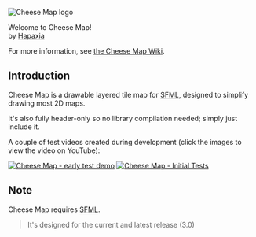 ![Cheese Map logo](https://i.imgur.com/YukQl9v.png "Cheese Map logo")

Welcome to Cheese Map!  
by [Hapaxia](http://github.com/Hapaxia)

For more information, see [the Cheese Map Wiki](https://github.com/Hapaxia/CheeseMap/wiki).

## Introduction
Cheese Map is a drawable layered tile map for [SFML], designed to simplify drawing most 2D maps.

It's also fully header-only so no library compilation needed; simply just include it.

A couple of test videos created during development (click the images to view the video on YouTube):

[![Cheese Map - early test demo](https://img.youtube.com/vi/de0OGuVQkGk/0.jpg)](https://www.youtube.com/watch?v=de0OGuVQkGk)
[![Cheese Map - Initial Tests](https://img.youtube.com/vi/fxsmWH_VPNQ/0.jpg)](https://www.youtube.com/watch?v=fxsmWH_VPNQ)


## Note
Cheese Map requires [SFML].
> It's designed for the current and latest release (3.0)










[SFML]: http://sfml-dev.org
